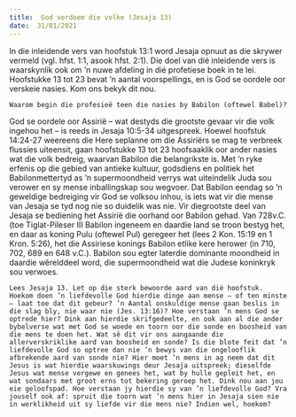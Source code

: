 ```yaml
---
title:  God verdoem die volke (Jesaja 13)
date:  31/01/2021
---
```


In die inleidende vers van hoofstuk 13:1 word Jesaja opnuut as die skrywer vermeld (vgl. hfst. 1:1, asook hfst. 2:1). Die doel van dié inleidende vers is waarskynlik ook om ’n nuwe afdeling in dié profetiese boek in te lei. Hoofstukke 13 tot 23 bevat ’n aantal voorspellings, en is God se oordele oor verskeie nasies. Kom ons bekyk dit nou.

`Waarom begin die profesieë teen die nasies by Babilon (oftewel Babel)?`

God se oordele oor Assirië – wat destyds die grootste gevaar vir die volk ingehou het – is reeds in Jesaja 10:5-34 uitgespreek. Hoewel hoofstuk 14:24-27 weereens die Here seplanne om die Assiriërs se mag te verbreek flussies uiteensit, gaan hoofstukke 13 tot 23 hoofsaaklik oor ander nasies wat die volk bedreig, waarvan Babilon die belangrikste is. Met ’n ryke erfenis op die gebied van antieke kultuur, godsdiens en politiek het Babilonmettertyd as ’n supermoondheid verrys wat uiteindelik Juda sou verower en sy mense inballingskap sou wegvoer. Dat Babilon eendag so ’n geweldige bedreiging vir God se volksou inhou, is iets wat vir die mense van Jesaja se tyd nog nie so duidelik was nie. Vir diegrootste deel van Jesaja se bediening het Assirië die oorhand oor Babilon gehad. Van 728v.C. (toe Tiglat-Pileser III Babilon ingeneem en daardie land se troon bestyg het, en daar as koning Pulu (oftewel Pul) geregeer het (lees 2 Kon. 15:19 en 1 Kron. 5:26), het die Assiriese konings Babilon etlike kere herower (in 710, 702, 689 en 648 v.C.). Babilon sou egter laterdie dominante moondheid in daardie wêrelddeel word, die supermoondheid wat die Judese koninkryk sou verwoes.

`Lees Jesaja 13. Let op die sterk bewoorde aard van dié hoofstuk. Hoekom doen ’n liefdevolle God hierdie dinge aan mense – of ten minste – laat toe dat dit gebeur? ’n Aantal onskuldige mense gaan beslis in die slag bly, nie waar nie (Jes. 13:16)? Hoe verstaan ’n mens God se optrede hier? Dink aan hierdie skrifgedeelte, en ook aan al die ander bybelverse wat met God se woede en toorn oor die sonde en boosheid van die mens te doen het. Wat sê dit vir ons aangaande die allerverskriklike aard van boosheid en sonde? Is die blote feit dat ’n liefdevolle God so optree dan nie ’n bewys van die ongelooflik afbrekende aard van sonde nie? Hier moet ’n mens in ag neem dat dit Jesus is wat hierdie waarskuwings deur Jesaja uitspreek; dieselfde Jesus wat mense vergewe en genees het, wat by hulle gepleit het, en wat sondaars met groot erns tot bekering geroep het. Dink nou aan jou eie geloofspad. Hoe verstaan jy hierdie sy van ’n liefdevolle God? Vra jouself ook af: spruit die toorn wat ’n mens hier in Jesaja sien nie in werklikheid uit sy liefde vir die mens nie? Indien wel, hoekom?`